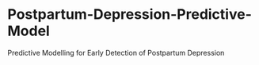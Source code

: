 # Postpartum-Depression-Predictive-Model
Predictive Modelling for Early Detection of Postpartum Depression
